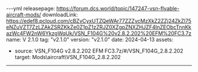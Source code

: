 ---yml 
releasepage: https://forum.dcs.world/topic/147247-vsn-flyable-aircraft-mods/
downloadLink: https://edef8.pcloud.com/cBZvCyxUTZQeWAr77ZZZycMzXkZ2ZZj24ZkZl75eNZuVZT7ZzLZAkZSRZKkZe0Z1pZ1zZRJZ0XZgpZNXZHJZF4InZEObcTnnKkazWc4FW2nW6YkzgWqUk/VSN_F104G%20v2.8.2.202%20EFM%20FC3.7z
name: V 2.1.0 
tag: "v2.1.0" 
version: "v2.1.0" 
date: 2024-04-13
assets:
  - source: VSN_F104G v2.8.2.202 EFM FC3.7z/#/VSN_F104G_2.8.2.202
    target: Mods\aircraft\VSN_F104G_2.8.2.202
---

